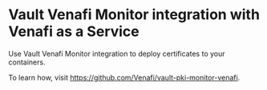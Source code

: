 # Vault Venafi Monitor integration with Venafi as a Service

Use Vault Venafi Monitor integration to deploy certificates to your containers.

To learn how, visit https://github.com/Venafi/vault-pki-monitor-venafi.